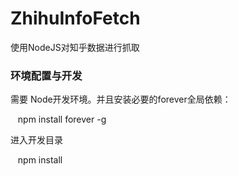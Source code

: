 # ZhihuInfoFetch
使用NodeJS对知乎数据进行抓取
### 环境配置与开发
需要 Node开发环境。并且安装必要的forever全局依赖：

    npm install forever -g

进入开发目录
    
    npm install
